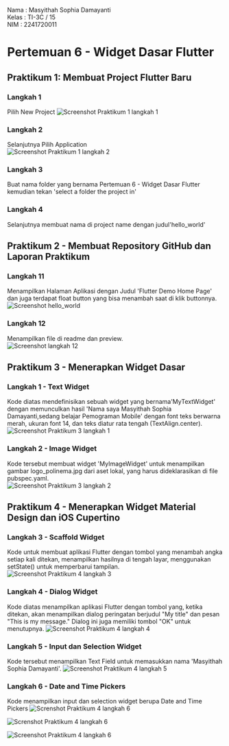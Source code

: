 
Nama        : Masyithah Sophia Damayanti        
Kelas       : TI-3C / 15        
NIM         : 2241720011        

# Pertemuan 6 - Widget Dasar Flutter 

## Praktikum 1: Membuat Project Flutter Baru
### Langkah 1 
Pilih New Project
![Screenshot Praktikum 1 langkah 1](Images/Prak1_01.png)      
### Langkah 2
Selanjutnya Pilih Application    
![Screenshot Praktikum 1 langkah 2](Images/Prak1_02.jpg)      
### Langkah 3 
Buat nama folder yang bernama Pertemuan 6 - Widget Dasar Flutter kemudian tekan 'select a folder the project in' 
### Langkah 4
Selanjutnya membuat nama di project name dengan judul'hello_world'       

## Praktikum 2 - Membuat Repository GitHub dan Laporan Praktikum            
### Langkah 11
Menampilkan Halaman Aplikasi dengan Judul 'Flutter Demo Home Page' dan juga terdapat float button yang bisa menambah saat di klik buttonnya.
![Screenshot hello_world](Images/01.png)        
### Langkah 12      
Menampilkan file di readme dan preview.     
![Screenshot langkah 12](Images/Prak2_02.png)        

## Praktikum 3 - Menerapkan Widget Dasar               
### Langkah 1 - Text Widget         
Kode diatas mendefinisikan sebuah widget yang bernama'MyTextWidget' dengan memunculkan hasil 'Nama saya Masyithah Sophia Damayanti,sedang belajar Pemograman Mobile' dengan font teks berwarna merah, ukuran font 14, dan teks diatur rata tengah (TextAlign.center).
![Screenshot Praktikum 3 langkah 1](Images/Prak3_01.png)      
### Langkah 2 - Image Widget        
Kode tersebut membuat widget 'MyImageWidget' untuk menampilkan gambar logo_polinema.jpg dari aset lokal, yang harus dideklarasikan di file pubspec.yaml.   
![Screenshot Praktikum 3 langkah 2](Images/Prak3_02.png)

## Praktikum 4 - Menerapkan Widget Material Design dan iOS Cupertino        
### Langkah 3 - Scaffold Widget         
Kode untuk membuat aplikasi Flutter dengan tombol yang menambah angka setiap kali ditekan, menampilkan hasilnya di tengah layar, menggunakan setState() untuk memperbarui tampilan.    
![Screenshot Praktikum 4 langkah 3](Images/Prak4%20_03.png)
### Langkah 4 - Dialog Widget           
Kode diatas menampilkan aplikasi Flutter dengan tombol yang, ketika ditekan, akan menampilkan dialog peringatan berjudul "My title" dan pesan "This is my message." Dialog ini juga memiliki tombol "OK" untuk menutupnya.
![Screenshot Praktikum 4 langkah 4](Images/Prak4_04.png)
### Langkah 5 - Input dan Selection Widget          
Kode tersebut menampilkan Text Field untuk memasukkan nama 'Masyithah Sophia Damayanti'.
![Screenshot Praktikum 4 langkah 5](Images/Prak4_05.png)
### Langkah 6 - Date and Time Pickers       
Kode menampilkan input dan selection widget berupa Date and Time Pickers
![Screnshot Praktikum 4 langkah 6](Images/Prak4_06.png)     

![Screnshot Praktikum 4 langkah 6](Images/Prak4_07.png)         

![Screenshot Praktikum 4 langkah 6](Images/Prak4_08.png)



